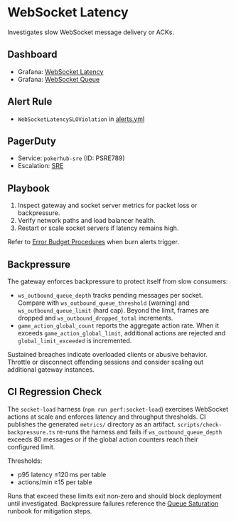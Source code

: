 # WebSocket Latency

Investigates slow WebSocket message delivery or ACKs.

## Dashboard
- Grafana: [WebSocket Latency](../../infra/observability/websocket-latency-dashboard.json)
- Grafana: [WebSocket Queue](../../infra/observability/ws-outbound-queue-dashboard.json)

## Alert Rule
- `WebSocketLatencySLOViolation` in [alerts.yml](../../infra/observability/alerts.yml)

## PagerDuty
- Service: `pokerhub-sre` (ID: PSRE789) <!-- Update ID if PagerDuty service changes -->
- Escalation: [SRE](https://pokerhub.pagerduty.com/escalation_policies/PABC123)

## Playbook
1. Inspect gateway and socket server metrics for packet loss or backpressure.
2. Verify network paths and load balancer health.
3. Restart or scale socket servers if latency remains high.

Refer to [Error Budget Procedures](../error-budget-procedures.md) when burn alerts trigger.

## Backpressure

The gateway enforces backpressure to protect itself from slow consumers:

- `ws_outbound_queue_depth` tracks pending messages per socket. Compare with
  `ws_outbound_queue_threshold` (warning) and `ws_outbound_queue_limit`
  (hard cap). Beyond the limit, frames are dropped and `ws_outbound_dropped_total`
  increments.
- `game_action_global_count` reports the aggregate action rate. When it exceeds
  `game_action_global_limit`, additional actions are rejected and
  `global_limit_exceeded` is incremented.

Sustained breaches indicate overloaded clients or abusive behavior. Throttle or
disconnect offending sessions and consider scaling out additional gateway
instances.

## CI Regression Check

The `socket-load` harness (`npm run perf:socket-load`) exercises WebSocket
actions at scale and enforces latency and throughput thresholds. CI publishes
the generated `metrics/` directory as an artifact. `scripts/check-backpressure.ts`
re-runs the harness and fails if `ws_outbound_queue_depth` exceeds 80 messages
or if the global action counters reach their configured limit.

Thresholds:

- p95 latency ≤120 ms per table
- actions/min ≥15 per table

Runs that exceed these limits exit non‑zero and should block deployment until
investigated. Backpressure failures reference the [Queue Saturation](queue-saturation.md)
runbook for mitigation steps.
